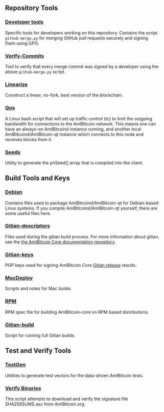 Repository Tools
---------------------

### [Developer tools](/contrib/devtools) ###
Specific tools for developers working on this repository.
Contains the script `github-merge.py` for merging GitHub pull requests securely and signing them using GPG.

### [Verify-Commits](/contrib/verify-commits) ###
Tool to verify that every merge commit was signed by a developer using the above `github-merge.py` script.

### [Linearize](/contrib/linearize) ###
Construct a linear, no-fork, best version of the blockchain.

### [Qos](/contrib/qos) ###

A Linux bash script that will set up traffic control (tc) to limit the outgoing bandwidth for connections to the AmlBitcoin network. This means one can have an always-on AmlBitcoind instance running, and another local AmlBitcoind/AmlBitcoin-qt instance which connects to this node and receives blocks from it.

### [Seeds](/contrib/seeds) ###
Utility to generate the pnSeed[] array that is compiled into the client.

Build Tools and Keys
---------------------

### [Debian](/contrib/debian) ###
Contains files used to package AmlBitcoind/AmlBitcoin-qt
for Debian-based Linux systems. If you compile AmlBitcoind/AmlBitcoin-qt yourself, there are some useful files here.

### [Gitian-descriptors](/contrib/gitian-descriptors) ###
Files used during the gitian build process. For more information about gitian, see the [the AmlBitcoin Core documentation repository](https://github.com/AmlBitcoin-core/docs).

### [Gitian-keys](/contrib/gitian-keys)
PGP keys used for signing AmlBitcoin Core [Gitian release](/doc/release-process.md) results.

### [MacDeploy](/contrib/macdeploy) ###
Scripts and notes for Mac builds. 

### [RPM](/contrib/rpm) ###
RPM spec file for building AmlBitcoin-core on RPM based distributions.

### [Gitian-build](/contrib/gitian-build.sh) ###
Script for running full Gitian builds.

Test and Verify Tools 
---------------------

### [TestGen](/contrib/testgen) ###
Utilities to generate test vectors for the data-driven AmlBitcoin tests.

### [Verify Binaries](/contrib/verifybinaries) ###
This script attempts to download and verify the signature file SHA256SUMS.asc from AmlBitcoin.org.
